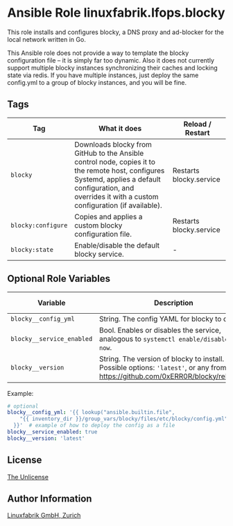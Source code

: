 # Ansible Role linuxfabrik.lfops.blocky

This role installs and configures blocky, a DNS proxy and ad-blocker for the local network written in Go.

This Ansible role does not provide a way to template the blocky configuration file – it is simply far too dynamic. Also it does not currently support multiple blocky instances synchronizing their caches and locking state via redis. If you have multiple instances, just deploy the same config.yml to a group of blocky instances, and you will be fine.


## Tags

| Tag                | What it does                                 | Reload / Restart |
| ---                | ------------                                 | ---------------- |
| `blocky`           | Downloads blocky from GitHub to the Ansible control node, copies it to the remote host, configures Systemd, applies a default configuration, and overrides it with a custom configuration (if available). | Restarts blocky.service |
| `blocky:configure` | Copies and applies a custom blocky configuration file. | Restarts blocky.service |
| `blocky:state`     | Enable/disable the default blocky service. | - |


## Optional Role Variables

| Variable | Description | Default Value |
| -------- | ----------- | ------------- |
| `blocky__config_yml`      | String. The config YAML for blocky to deploy. | unset |
| `blocky__service_enabled` | Bool. Enables or disables the service, analogous to `systemctl enable/disable --now`. | `true` |
| `blocky__version`         | String. The version of blocky to install. Possible options: `'latest'`, or any from https://github.com/0xERR0R/blocky/releases. | `'latest'` |

Example:
```yaml
# optional
blocky__config_yml: '{{ lookup("ansible.builtin.file",
    "{{ inventory_dir }}/group_vars/blocky/files/etc/blocky/config.yml")
  }}'  # example of how to deploy the config as a file
blocky__service_enabled: true
blocky__version: 'latest'
```


## License

[The Unlicense](https://unlicense.org/)


## Author Information

[Linuxfabrik GmbH, Zurich](https://www.linuxfabrik.ch)
